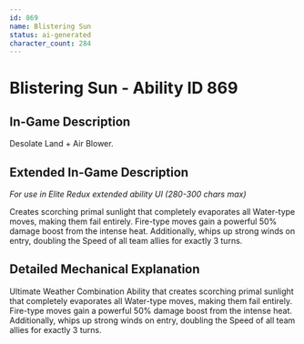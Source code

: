 ```yaml
---
id: 869
name: Blistering Sun
status: ai-generated
character_count: 284
---
```


# Blistering Sun - Ability ID 869

## In-Game Description
Desolate Land + Air Blower.

## Extended In-Game Description
*For use in Elite Redux extended ability UI (280-300 chars max)*

Creates scorching primal sunlight that completely evaporates all Water-type moves, making them fail entirely. Fire-type moves gain a powerful 50% damage boost from the intense heat. Additionally, whips up strong winds on entry, doubling the Speed of all team allies for exactly 3 turns.

## Detailed Mechanical Explanation
Ultimate Weather Combination Ability that creates scorching primal sunlight that completely evaporates all Water-type moves, making them fail entirely. Fire-type moves gain a powerful 50% damage boost from the intense heat. Additionally, whips up strong winds on entry, doubling the Speed of all team allies for exactly 3 turns.